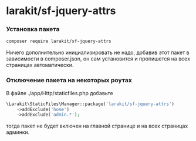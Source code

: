 # larakit/sf-jquery-attrs

### Установка пакета
~~~bash
composer require larakit/sf-jquery-attrs
~~~
Ничего дополнительно инициализировать не надо, добавив этот пакет в зависимости в composer.json, он сам установится и пропишется на всех страницах автоматически.

### Отключение пакета на некоторых роутах
В файле  ./app/Http/staticfiles.php добавьте
~~~php
\Larakit\StaticFiles\Manager::package('larakit/sf-jquery-attrs')
    ->addExclude('home')
    ->addExclude('admin.*');
~~~
тогда пакет не будет включен на главной странице и на всех страницах админки.
